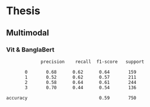 # Thesis

## Multimodal
### Vit & BanglaBert
                 precision    recall  f1-score   support

           0       0.68      0.62      0.64       159
           1       0.52      0.62      0.57       211
           2       0.58      0.64      0.61       244
           3       0.70      0.44      0.54       136

    accuracy                           0.59       750
  
